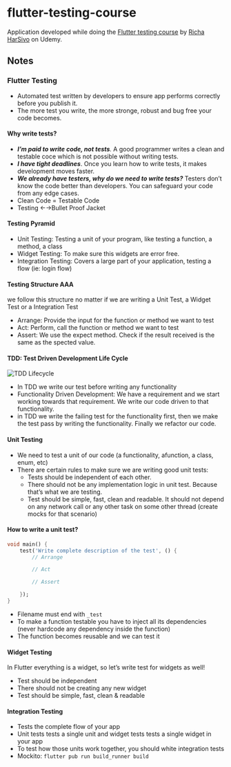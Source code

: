 # flutter-testing-course

Application developed while doing the [Flutter testing course](https://www.udemy.com/course/flutter-testing-unit-widget-integration-testing) by [Richa HarSivo](https://harsivo.com/) on Udemy.

## Notes

### Flutter Testing

- Automated test written by developers to ensure app performs correctly before you publish it.
- The more test you write, the more stronge, robust and bug free your code becomes.

#### Why write tests?

- ***I’m paid to write code, not tests**.* A good programmer writes a clean and testable coce which is not possible without writing tests.
- ***I have tight deadlines***. Once you learn how to write tests, it makes development moves faster.
- ***We already have testers, why do we need to write tests?*** Testers don’t know the code better than developers. You can safeguard your code from any edge cases.
- Clean Code = Testable Code
- Testing ←→Bullet Proof Jacket

#### Testing Pyramid

- Unit Testing: Testing a unit of your program, like testing a function, a method, a class
- Widget Testing: To make sure this widgets are error free.
- Integration Testing: Covers a large part of your application, testing a flow (ie: login flow)

#### Testing Structure AAA

we follow this structure no matter if we are writing a Unit Test, a Widget Test or a Integration Test

- Arrange: Provide the input for the function or method we want to test
- Act: Perform, call the function or method we want to test
- Assert: We use the expect method. Check if the result received is the same as the spected value.

#### TDD: Test Driven Development Life Cycle

![TDD Lifecycle](extras/tdd_lifecyle.png)

- In TDD we write our test before writing any functionality
- Functionality Driven Development: We have a requirement and we start working towards that requirement. We write our code driven to that functionality.
- in TDD we write the failing test for the functionality first, then we make the test pass by writing the functionality. Finally we refactor our code.

#### Unit Testing

- We need to test a unit of our code (a functionality, afunction, a class, enum, etc)
- There are certain rules to make sure we are writing good unit tests:
    - Tests should be independent of each other.
    - There should not be any implementation logic in unit test. Because that’s what we are testing.
    - Test should be simple, fast, clean and readable. It should not depend on any network call or any other task on some other thread (create mocks for that scenario)

#### How to write a unit test?

```dart
void main() {
	test('Write complete description of the test', () {
		// Arrange

		// Act

		// Assert

	});
}
```

- Filename must end with `_test`
- To make a function testable you have to inject all its dependencies (never hardcode any dependency inside the function)
- The function becomes reusable and we can test it

#### Widget Testing

In Flutter everything is a widget, so let’s write test for widgets as well!

- Test should be independent
- There should not be creating any new widget
- Test should be simple, fast, clean & readable

#### Integration Testing

- Tests the complete flow of your app
- Unit tests tests a single unit and widget tests tests a single widget in your app
- To test how those units work together, you should white integration tests
- Mockito: `flutter pub run build_runner build`